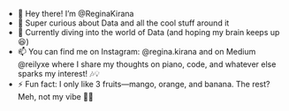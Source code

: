 - 👋 Hey there! I’m @ReginaKirana  
- 👀 Super curious about Data and all the cool stuff around it  
- 🌱 Currently diving into the world of Data (and hoping my brain keeps up 😆)  
- 📫 You can find me on Instagram: @regina.kirana and on Medium @reilyxe
  where I share my thoughts on piano, code, and whatever else sparks my interest! 🎶💡  
- ⚡ Fun fact: I only like 3 fruits—mango, orange, and banana. The rest? Meh, not my vibe 🍊🥭  

<!---
ReginaKirana/ReginaKirana is a ✨ special ✨ repository because its `README.md` (this file) appears on your GitHub profile.
You can click the Preview link to take a look at your changes.
--->
